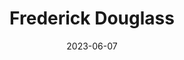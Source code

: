 ---
title: "Frederick Douglass"
cc-type: person
date: 2023-06-07
hashtag: frederick-douglass
tags:
  - human being
---